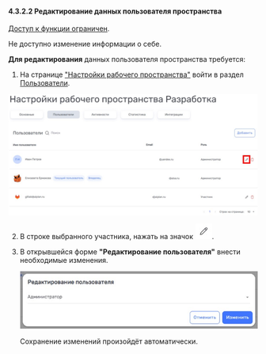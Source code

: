 #### 4.3.2.2 Редактирование данных пользователя пространства

[Доступ к функции ограничен](9_roles_&_access/9.2_access.md).  

Не доступно изменение информации о себе.

**Для редактирования** данных пользователя пространства требуется:  

1. На странице ["Настройки рабочего пространства"](4_workspace/4.3_settings/4.3_settings.md) войти в раздел [Пользователи](4_workspace/4.3_settings/4.3.2_members/4.3.2_members.md).

![4.3.2.2-1](/imgs/4.3.2.2-1.jpg)

2. В строке выбранного участника, нажать на значок ![редактировать](/imgs/редактировать.jpg).
3. В открывшейся форме **"Редактирование пользователя"** внести необходимые изменения.

   ![4.3.2.2-2](/imgs/4.3.2.2-2.jpg)
   
   Сохранение изменений произойдёт автоматически.

